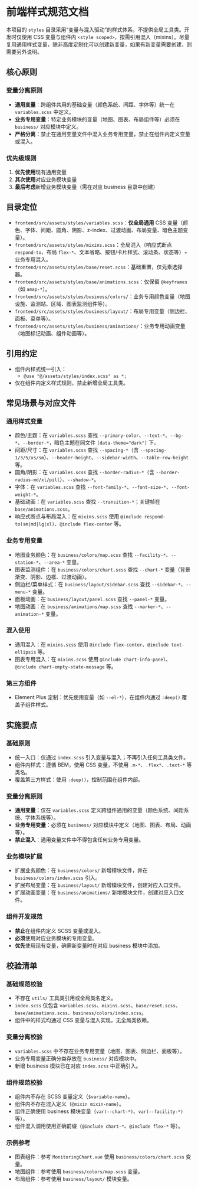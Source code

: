 # 前端样式规范文档

本项目的 `styles` 目录采用“变量与混入驱动”的样式体系，不提供全局工具类。开发时仅使用 CSS 变量与组件内 `<style scoped>`，按需引用混入（mixins）。尽量复用通用样式变量，除非高度定制化可以创建新变量，如果有新变量需要创建，则需要另外说明。

## 核心原则

### 变量分离原则

- **通用变量**：跨组件共用的基础变量（颜色系统、间距、字体等）统一在 `variables.scss` 中定义。
- **业务专用变量**：特定业务模块的变量（地图、图表、布局组件等）必须在 `business/` 对应模块中定义。
- **严格分离**：禁止在通用变量文件中混入业务专用变量，禁止在组件内定义变量或混入。

### 优先级规则

1. **优先使用**现有通用变量
2. **其次使用**对应业务模块变量
3. **最后考虑**新增业务模块变量（需在对应 business 目录中创建）

## 目录定位

- `frontend/src/assets/styles/variables.scss`：**仅全局通用** CSS 变量（颜色、字体、间距、圆角、阴影、z-index、过渡动画、布局变量、暗色主题变量）。
- `frontend/src/assets/styles/mixins.scss`：全局混入（响应式断点 `respond-to`、布局 `flex-*`、文本省略、按钮/卡片样式、滚动条、状态等）+ 业务专用混入。
- `frontend/src/assets/styles/base/reset.scss`：基础重置，仅元素选择器。
- `frontend/src/assets/styles/base/animations.scss`：仅保留 `@keyframes`（如 `amap-*`）。
- `frontend/src/assets/styles/business/colors/`：业务专用颜色变量（地图设施、监测站、区域、图表监测组件等）。
- `frontend/src/assets/styles/business/layout/`：布局专用变量（侧边栏、面板、菜单等）。
- `frontend/src/assets/styles/business/animations/`：业务专用动画变量（地图标记动画、组件动画等）。

## 引用约定

- 组件内样式统一引入：
  - `@use "@/assets/styles/index.scss" as *;`
- 仅在组件内定义样式规则，禁止新增全局工具类。

## 常见场景与对应文件

### 通用样式变量

- 颜色/主题：在 `variables.scss` 查找 `--primary-color`、`--text-*`、`--bg-*`、`--border-*`，暗色主题在同文件 `[data-theme="dark"]` 下。
- 间距/尺寸：在 `variables.scss` 查找 `--spacing-*`（含 `--spacing-1/3/5/xs/sm`）、`--header-height`、`--sidebar-width`、`--table-row-height` 等。
- 圆角/阴影：在 `variables.scss` 查找 `--border-radius-*`（含 `--border-radius-md/xl/pill`）、`--shadow-*`。
- 字体：在 `variables.scss` 查找 `--font-family-*`、`--font-size-*`、`--font-weight-*`。
- 基础动画：在 `variables.scss` 查找 `--transition-*`；关键帧在 `base/animations.scss`。
- 响应式断点与布局混入：在 `mixins.scss` 使用 `@include respond-to(sm|md|lg|xl)`、`@include flex-center` 等。

### 业务专用变量

- 地图业务颜色：在 `business/colors/map.scss` 查找 `--facility-*`、`--station-*`、`--area-*` 变量。
- 图表监测组件：在 `business/colors/chart.scss` 查找 `--chart-*` 变量（背景渐变、阴影、边框、过渡动画）。
- 侧边栏/菜单样式：在 `business/layout/sidebar.scss` 查找 `--sidebar-*`、`--menu-*` 变量。
- 面板动画：在 `business/layout/panel.scss` 查找 `--panel-*` 变量。
- 地图动画：在 `business/animations/map.scss` 查找 `--marker-*`、`--animation-*` 变量。

### 混入使用

- 通用混入：在 `mixins.scss` 使用 `@include flex-center`、`@include text-ellipsis` 等。
- 图表专用混入：在 `mixins.scss` 使用 `@include chart-info-panel`、`@include chart-empty-state-message` 等。

### 第三方组件

- Element Plus 定制：优先使用变量（如 `--el-*`），在组件内通过 `:deep()` 覆盖子组件样式。

## 实施要点

### 基础原则

- 统一入口：仅通过 `index.scss` 引入变量与混入；不再引入任何工具类文件。
- 组件内样式：遵循 BEM，使用 CSS 变量，不使用 `.m-*`、`.flex*`、`.text-*` 等类名。
- 覆盖第三方样式：使用 `:deep()`，控制范围在组件内部。

### 变量分离原则

- **通用变量**：仅在 `variables.scss` 定义跨组件通用的变量（颜色系统、间距系统、字体系统等）。
- **业务专用变量**：必须在 `business/` 对应模块中定义（地图、图表、布局、动画等）。
- **禁止混入**：通用变量文件中不得包含任何业务专用变量。

### 业务模块扩展

- 扩展业务颜色：在 `business/colors/` 新增模块文件，并在 `business/colors/index.scss` 引入。
- 扩展布局变量：在 `business/layout/` 新增模块文件，创建对应入口文件。
- 扩展动画变量：在 `business/animations/` 新增模块文件，创建对应入口文件。

### 组件开发规范

- **禁止**在组件内定义 SCSS 变量或混入。
- **必须**使用对应业务模块的专用变量。
- **优先**使用现有变量，确需新变量时在对应 business 模块中添加。

## 校验清单

### 基础规范校验

- 不存在 `utils/` 工具类引用或全局类名定义。
- `index.scss` 仅包含 `variables.scss`、`mixins.scss`、`base/reset.scss`、`base/animations.scss`、`business/colors/index.scss`。
- 组件中的样式均通过 CSS 变量与混入实现，无全局类依赖。

### 变量分离校验

- `variables.scss` 中不存在业务专用变量（地图、图表、侧边栏、面板等）。
- 业务专用变量正确分类存放在 `business/` 对应模块中。
- 新增 business 模块已在对应 `index.scss` 中正确引入。

### 组件规范校验

- 组件内不存在 SCSS 变量定义（`$variable-name`）。
- 组件内不存在混入定义（`@mixin mixin-name`）。
- 组件正确使用 business 模块变量（`var(--chart-*)`、`var(--facility-*)` 等）。
- 组件混入调用使用正确前缀（`@include chart-*`、`@include flex-*` 等）。

### 示例参考

- 图表组件：参考 `MonitoringChart.vue` 使用 `business/colors/chart.scss` 变量。
- 地图组件：参考使用 `business/colors/map.scss` 变量。
- 布局组件：参考使用 `business/layout/` 模块变量。
